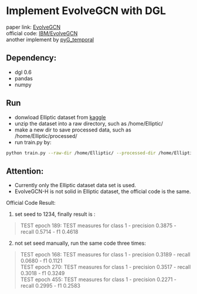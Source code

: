 # Implement EvolveGCN with DGL
paper link: [EvolveGCN](https://arxiv.org/abs/1902.10191)  
official code: [IBM/EvolveGCN](https://github.com/IBM/EvolveGCN)  
another implement by [pyG_temporal](https://github.com/benedekrozemberczki/pytorch_geometric_temporal/blob/master/torch_geometric_temporal/nn/recurrent/evolvegcno.py)  

## Dependency:
* dgl 0.6
* pandas
* numpy

## Run
* donwload Elliptic dataset from [kaggle](kaggle.com/ellipticco/elliptic-data-set)
* unzip the dataset into a raw directory, such as /home/Elliptic/
* make a new dir to save processed data, such as /home/Elliptic/processed/  
* run train.py by:
```bash
python train.py --raw-dir /home/Elliptic/ --processed-dir /home/Elliptic/processed/
```

## Attention:  
* Currently only the Elliptic dataset data set is used.
* EvolveGCN-H is not solid in Elliptic dataset, the official code is the same.   

Official Code Result:  
1. set seed to 1234, finally result is :
> TEST epoch 189: TEST measures for class 1 - precision 0.3875 - recall 0.5714 - f1 0.4618  
2. not set seed manually, run the same code three times:
> TEST epoch 168: TEST measures for class 1 - precision 0.3189 - recall 0.0680 - f1 0.1121  
> TEST epoch 270: TEST measures for class 1 - precision 0.3517 - recall 0.3018 - f1 0.3249  
> TEST epoch 455: TEST measures for class 1 - precision 0.2271 - recall 0.2995 - f1 0.2583  
